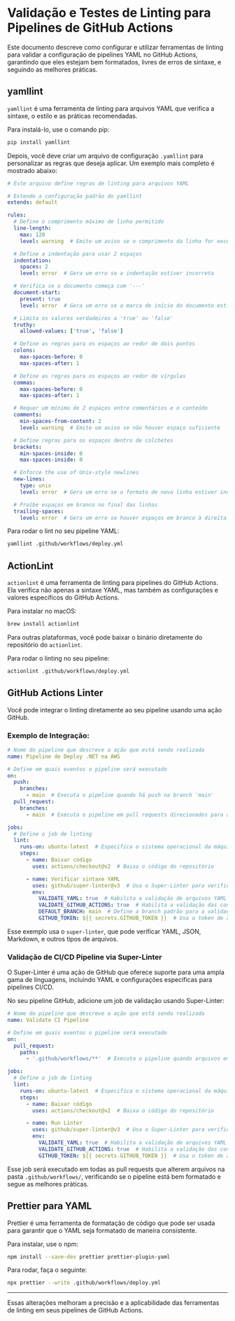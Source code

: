 
# Validação e Testes de Linting para Pipelines de GitHub Actions

Este documento descreve como configurar e utilizar ferramentas de linting para validar a configuração de pipelines YAML no GitHub Actions, garantindo que eles estejam bem formatados, livres de erros de sintaxe, e seguindo as melhores práticas.

## yamllint

`yamllint` é uma ferramenta de linting para arquivos YAML que verifica a sintaxe, o estilo e as práticas recomendadas.

Para instalá-lo, use o comando pip:

```bash
pip install yamllint
```

Depois, você deve criar um arquivo de configuração `.yamllint` para personalizar as regras que deseja aplicar. Um exemplo mais completo é mostrado abaixo:

```yaml
# Este arquivo define regras de linting para arquivos YAML

# Extende a configuração padrão do yamllint
extends: default

rules:
  # Define o comprimento máximo de linha permitido
  line-length:
    max: 120
    level: warning  # Emite um aviso se o comprimento da linha for excedido

  # Define a indentação para usar 2 espaços
  indentation:
    spaces: 2
    level: error  # Gera um erro se a indentação estiver incorreta

  # Verifica se o documento começa com '---'
  document-start:
    present: true
    level: error  # Gera um erro se a marca de início do documento estiver ausente

  # Limita os valores verdadeiros a 'true' ou 'false'
  truthy:
    allowed-values: ['true', 'false']

  # Define as regras para os espaços ao redor de dois pontos
  colons:
    max-spaces-before: 0
    max-spaces-after: 1

  # Define as regras para os espaços ao redor de vírgulas
  commas:
    max-spaces-before: 0
    max-spaces-after: 1

  # Requer um mínimo de 2 espaços entre comentários e o conteúdo
  comments:
    min-spaces-from-content: 2
    level: warning  # Emite um aviso se não houver espaço suficiente

  # Define regras para os espaços dentro de colchetes
  brackets:
    min-spaces-inside: 0
    max-spaces-inside: 0

  # Enforce the use of Unix-style newlines
  new-lines:
    type: unix
    level: error  # Gera um erro se o formato de nova linha estiver incorreto

  # Proíbe espaços em branco no final das linhas
  trailing-spaces:
    level: error  # Gera um erro se houver espaços em branco à direita
```

Para rodar o lint no seu pipeline YAML:

```bash
yamllint .github/workflows/deploy.yml
```

## ActionLint

`actionlint` é uma ferramenta de linting para pipelines do GitHub Actions. Ela verifica não apenas a sintaxe YAML, mas também as configurações e valores específicos do GitHub Actions.

Para instalar no macOS:

```bash
brew install actionlint
```

Para outras plataformas, você pode baixar o binário diretamente do repositório do `actionlint`.

Para rodar o linting no seu pipeline:

```bash
actionlint .github/workflows/deploy.yml
```

## GitHub Actions Linter

Você pode integrar o linting diretamente ao seu pipeline usando uma ação GitHub.

### Exemplo de Integração:

```yaml
# Nome do pipeline que descreve a ação que está sendo realizada
name: Pipeline de Deploy .NET na AWS

# Define em quais eventos o pipeline será executado
on:
  push:
    branches:
      - main  # Executa o pipeline quando há push na branch 'main'
  pull_request:
    branches:
      - main  # Executa o pipeline em pull requests direcionados para a branch 'main'

jobs:
  # Define o job de linting
  lint:
    runs-on: ubuntu-latest  # Especifica o sistema operacional da máquina virtual onde o job será executado
    steps:
      - name: Baixar código
        uses: actions/checkout@v2  # Baixa o código do repositório

      - name: Verificar sintaxe YAML
        uses: github/super-linter@v3  # Usa o Super-Linter para verificar o YAML e outras regras de linting
        env:
          VALIDATE_YAML: true  # Habilita a validação de arquivos YAML
          VALIDATE_GITHUB_ACTIONS: true  # Habilita a validação das configurações específicas do GitHub Actions
          DEFAULT_BRANCH: main  # Define a branch padrão para a validação
          GITHUB_TOKEN: ${{ secrets.GITHUB_TOKEN }}  # Usa o token de autenticação do GitHub para acessar o repositório
```

Esse exemplo usa o `super-linter`, que pode verificar YAML, JSON, Markdown, e outros tipos de arquivos.

### Validação de CI/CD Pipeline via Super-Linter

O Super-Linter é uma ação de GitHub que oferece suporte para uma ampla gama de linguagens, incluindo YAML e configurações específicas para pipelines CI/CD.

No seu pipeline GitHub, adicione um job de validação usando Super-Linter:

```yaml
# Nome do pipeline que descreve a ação que está sendo realizada
name: Validate CI Pipeline

# Define em quais eventos o pipeline será executado
on:
  pull_request:
    paths:
      - '.github/workflows/**'  # Executa o pipeline quando arquivos em '.github/workflows/' são alterados

jobs:
  # Define o job de linting
  lint:
    runs-on: ubuntu-latest  # Especifica o sistema operacional da máquina virtual onde o job será executado
    steps:
      - name: Baixar código
        uses: actions/checkout@v2  # Baixa o código do repositório

      - name: Run Linter
        uses: github/super-linter@v3  # Usa o Super-Linter para verificar o YAML e outras regras de linting
        env:
          VALIDATE_YAML: true  # Habilita a validação de arquivos YAML
          VALIDATE_GITHUB_ACTIONS: true  # Habilita a validação das configurações específicas do GitHub Actions
          GITHUB_TOKEN: ${{ secrets.GITHUB_TOKEN }}  # Usa o token de autenticação do GitHub para acessar o repositório
```

Esse job será executado em todas as pull requests que alterem arquivos na pasta `.github/workflows/`, verificando se o pipeline está bem formatado e segue as melhores práticas.

## Prettier para YAML

Prettier é uma ferramenta de formatação de código que pode ser usada para garantir que o YAML seja formatado de maneira consistente.

Para instalar, use o npm:

```bash
npm install --save-dev prettier prettier-plugin-yaml
```

Para rodar, faça o seguinte:

```bash
npx prettier --write .github/workflows/deploy.yml
```

---

Essas alterações melhoram a precisão e a aplicabilidade das ferramentas de linting em seus pipelines de GitHub Actions.

